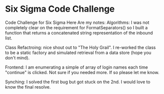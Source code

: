 # Six Sigma Code Challenge
Code Challenge for Six Sigma
Here Are my notes:
Algorithms: I was not completely clear on the requirement for FormatSeparators() so I built a function that returns a concatenated string representation of the inbound list.

Class Refactroing: nice shout out to "The Holy Grail". I re-worked the class to be a static factory and simulated retrieval from a data store (hope you don't mind).

Frontend: I am enumerating a simple of array of login names each time "continue" is clicked. Not sure if you needed more. If so please let me know.

Synching: I solved the first bug but got stuck on the 2nd. I would love to know the final resolve.
